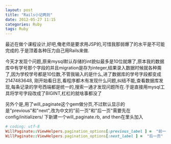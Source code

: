 ```yaml
---
layout: post
title: "Rails小记两则"
date: 2012-05-27 11:15
categories: Ruby
tags: Ruby
---
```

<!--more-->

最近在做个课程设计,好吧,俺老师是要求用JSP的,可惜我那弱爆了的水平是不可能完成的.于是顶着各种压力自己用Rails来做.

今天才发现个问题,原来mysql默认存储的int貌似最多是10位就爆了,原本我的数据库中有学号那个字段的并且migration是存为integer,结果录入数据时候就各种甭了,因为学校学号都是10位数,不管我输入的是什么,进了数据库的学号字段都变成 2147483648, 刚开始看日志,看程序都木有发现什么问题,纠结不能,查看数据库发现,每条记录的学号西端都是统一的,搜索一通才发现问题所在.于是直接用mysql工具将学号字段改成了BIGINT,杠杠的就啥事都没了

另外个是,用了will_paginate这个gem做分页,不过默认显示的是"previous"和"next",改为中文的"前一页"和"后一页"需要先在config/initializers/ 下新建一个will_paginate.rb,  and then在里头加入

```ruby
# coding: utf-8
WillPaginate::ViewHelpers.pagination_options[:previous_label ] =  "前一页"
WillPaginate::ViewHelpers.pagination_options[:next_label ] =  "后一页"
```
